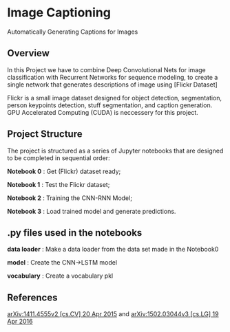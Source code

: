 # Image Captioning
Automatically Generating Captions for Images
##  Overview
In this Project we have to combine Deep Convolutional Nets for image classification  with Recurrent Networks for sequence modeling, to create a single network that generates descriptions of image using [Flickr Dataset]

Flickr is a small image dataset designed for object detection, segmentation, person keypoints detection, stuff segmentation, and caption generation. GPU Accelerated Computing (CUDA) is neccessery for this project.


## Project Structure
The project is structured as a series of Jupyter notebooks that are designed to be completed in sequential order:

__Notebook 0__ : Get (Flickr) dataset ready;

__Notebook 1__ : Test the Flickr dataset;

__Notebook 2__ : Training the CNN-RNN Model;

__Notebook 3__ : Load trained model and generate predictions.


## .py files used in the notebooks
__data loader__ : Make a data loader from the data set made in the Notebook0

__model__ : Create the CNN->LSTM model

__vocabulary__ : Create a vocabulary pkl 


## References
[arXiv:1411.4555v2 [cs.CV] 20 Apr 2015](https://arxiv.org/pdf/1411.4555.pdf) and [arXiv:1502.03044v3 [cs.LG] 19 Apr 2016](https://arxiv.org/pdf/1502.03044.pdf)
